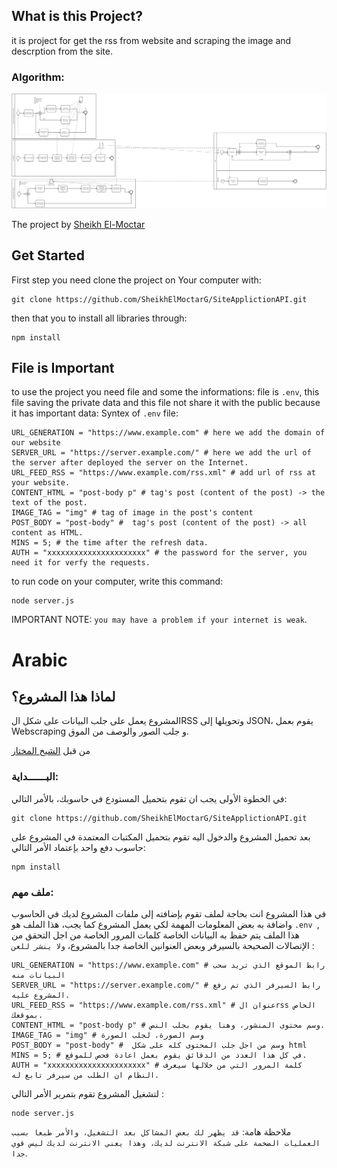 ## What is this Project?
it is project for get the rss from website and scraping the image and descrption from the site.

### Algorithm: 
![Algorithms with BPMN](algorithms.png "algorithms")

The project by [Sheikh El-Moctar](https://www.facebook.com/SheikhElMoctar/)

## Get Started
First step you need clone the project on Your computer with: 
```
git clone https://github.com/SheikhElMoctarG/SiteApplictionAPI.git
```
then that you to install all libraries through: 
```
npm install
```
## File is Important
to use the project you need file and some the informations: 
file is ``.env``, this file saving the private data and this file not share it with the public because it has important data:
Syntex of `.env` file: 
```
URL_GENERATION = "https://www.example.com" # here we add the domain of our website
SERVER_URL = "https://server.example.com/" # here we add the url of the server after deployed the server on the Internet. 
URL_FEED_RSS = "https://www.example.com/rss.xml" # add url of rss at your website.
CONTENT_HTML = "post-body p" # tag's post (content of the post) -> the text of the post.
IMAGE_TAG = "img" # tag of image in the post's content
POST_BODY = "post-body" #  tag's post (content of the post) -> all content as HTML.
MINS = 5; # the time after the refresh data.
AUTH = "xxxxxxxxxxxxxxxxxxxxxx" # the password for the server, you need it for verfy the requests.
```
to run code on your computer, write this command:
```
node server.js
```
IMPORTANT NOTE: `you may have a problem if your internet is weak`.

# Arabic
## لماذا هذا المشروع؟
المشروع يعمل على جلب البيانات  على شكل الRSS وتحويلها إلى JSON، يقوم بعمل Webscraping و جلب الصور والوصف من الموق.

من قبل [الشيخ المختار](https://www.facebook.com/SheikhElMoctar/)

### البــــــداية:
في الخطوة الأولى يجب ان تقوم بتحميل المستودع في حاسوبك، بالأمر التالي: 
```
git clone https://github.com/SheikhElMoctarG/SiteApplictionAPI.git
```
بعد تحميل المشروع والدخول اليه تقوم بتحميل المكتبات المعتمدة في المشروع على حاسوب دفع واحد بإعتماد الأمر التالي: 
```
npm install
```
### ملف مهم:
في هذا المشروع انت بحاجة لملف تقوم بإضافته إلى ملفات المشروع لديك في الحاسوب واضافة به بعض المعلومات المهمة لكي يعمل المشروع كما يجب، هذا الملف هو `.env `, هذا الملف يتم حفظ به البيانات الخاصة كلمات المرور الخاصة من اجل التحقق من الإتصالات الصحيحة بالسيرفر وبعض العنوانين الخاصة جدا بالمشروع، `ولا ينشر للعن` :
```
URL_GENERATION = "https://www.example.com" # رابط الموقع الذي تريد سحب البيانات منه
SERVER_URL = "https://server.example.com/" # رابط السيرفر الذي تم رفع المشروع عليه. 
URL_FEED_RSS = "https://www.example.com/rss.xml" # عنوان الrss الخاص بموقعك.
CONTENT_HTML = "post-body p" # وسم محتوى المنشور، وهنا يقوم بجلب النص.
IMAGE_TAG = "img" # وسم الصورة، لجلب الصورة
POST_BODY = "post-body" #  وسم من اجل جلب المحتوى كله على شكل html
MINS = 5; # في كل هذا العدد من الدقائق يقوم بعمل اعادة فحص للموقع.
AUTH = "xxxxxxxxxxxxxxxxxxxxxx" # كلمة المرور التي من خلالها سيعرف النظام ان الطلب من سيرفر تابع له.
```
لتشغيل المشروع تقوم بتمرير الأمر التالي : 
```
node server.js
```

ملاحظة هامة: `قد يظهر لك بعض المشاكل بعد التشغيل، والأمر طبعا بسبب العمليات الضخمة على شبكة الانترنت لديك، وهذا يعني الانترنت لديك ليس قوي جدا`.
